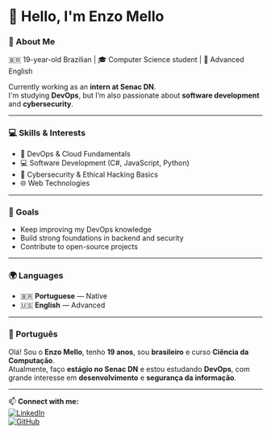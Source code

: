 # 👋 Hello, I'm Enzo Mello  

### 🧠 About Me
🇧🇷 19-year-old Brazilian | 🎓 Computer Science student | 💬 Advanced English  

Currently working as an **intern at Senac DN**.  
I'm studying **DevOps**, but I’m also passionate about **software development** and **cybersecurity**.  

---

### 💻 Skills & Interests
- 🐧 DevOps & Cloud Fundamentals  
- 💻 Software Development (C#, JavaScript, Python)  
- 🔐 Cybersecurity & Ethical Hacking Basics  
- 🌐 Web Technologies  

---

### 🎯 Goals
- Keep improving my DevOps knowledge  
- Build strong foundations in backend and security  
- Contribute to open-source projects  

---

### 🌍 Languages
- 🇧🇷 **Portuguese** — Native  
- 🇺🇸 **English** — Advanced  

---

### 💬 Português
Olá! Sou o **Enzo Mello**, tenho **19 anos**, sou **brasileiro** e curso **Ciência da Computação**.  
Atualmente, faço **estágio no Senac DN** e estou estudando **DevOps**, com grande interesse em **desenvolvimento** e **segurança da informação**.  

---

📫 **Connect with me:**  
[![LinkedIn](https://img.shields.io/badge/LinkedIn-0077B5?style=for-the-badge&logo=linkedin&logoColor=white)](https://linkedin.com)  
[![GitHub](https://img.shields.io/badge/GitHub-000000?style=for-the-badge&logo=github&logoColor=white)](https://github.com)
